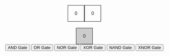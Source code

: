 <!DOCTYPE html>
<html lang="en">
<head>
  <!-- Set the character set for the document -->
  <meta charset="UTF-8">
  <!-- Define the viewport settings for responsive design -->
  <meta name="viewport" content="width=device-width, initial-scale=1.0">
  <!-- Add styles for the page layout and elements -->
  <style>
    body {
      display: flex;
      flex-direction: column;
      align-items: center;
      justify-content: center;
      height: 100vh;
      margin: 0;
    }
    .container {
      display: flex;
      justify-content: space-between;
      margin-bottom: 20px;
    }
    .box {
      width: 50px;
      height: 50px;
      border: 1px solid #000;
      display: flex;
      align-items: center;
      justify-content: center;
      cursor: pointer;
    }
    #output {
      width: 50px;
      height: 50px;
      border: 1px solid #000;
      display: flex;
      align-items: center;
      justify-content: center;
      background-color: #ccc;
    }
  </style>
  <!-- Set the title of the HTML document -->
  <title>Logic Gates Demo</title>
</head>
<body>

<!-- Container for input boxes -->
<div class="container">
  <!-- Input box 1 -->
  <div id="input1" class="box" onclick="toggleBox('input1')">0</div>
  <!-- Input box 2 -->
  <div id="input2" class="box" onclick="toggleBox('input2')">0</div>
</div>

<!-- Output box -->
<div id="output" onclick="calculateOutput()">0</div>

<script>
  // Object to store input values
  let inputs = {
    input1: 0,
    input2: 0
  };

  // Function to toggle the state of an input box
  function toggleBox(input) {
    // Toggle the value (0 to 1, 1 to 0)
    inputs[input] = 1 - inputs[input];
    // Update the displayed value in the input box
    document.getElementById(input).innerText = inputs[input];
    // Recalculate the logic gate output
    calculateOutput();
  }

  // Function to calculate the logic gate output based on input values
  function calculateOutput() {
    // Call the logicGate function with input values and update the output box
    const result = logicGate(inputs.input1, inputs.input2);
    document.getElementById("output").innerText = result;
  }

  // Function to implement various logic gates
  function logicGate(input1, input2, gateType) {
    switch (gateType) {
      case 'AND':
        return input1 && input2;
      case 'OR':
        return input1 || input2;
      case 'NOR':
        return !(input1 || input2);
      case 'XOR':
        return (input1 || input2) && !(input1 && input2);
      case 'NAND':
        return !(input1 && input2);
      case 'XNOR':
        return !(input1 || input2) || (input1 && input2);
      default:
        return 0;
    }
  }
</script>

<script>
  // Function to change the logic gate type
  function changeGate(gateType) {
    // Update the displayed gate type
    document.getElementById("gateType").innerText = gateType;
    // Reset inputs and output
    inputs = { input1: 0, input2: 0 };
    document.getElementById("input1").innerText = '0';
    document.getElementById("input2").innerText = '0';
    document.getElementById("output").innerText = '0';
  }
</script>

<!-- Buttons to change the logic gate type -->
<div>
  <button onclick="changeGate('AND')">AND Gate</button>
  <button onclick="changeGate('OR')">OR Gate</button>
  <button onclick="changeGate('NOR')">NOR Gate</button>
  <button onclick="changeGate('XOR')">XOR Gate</button>
  <button onclick="changeGate('NAND')">NAND Gate</button>
  <button onclick="changeGate('XNOR')">XNOR Gate</button>
</div>

</body>
</html>
